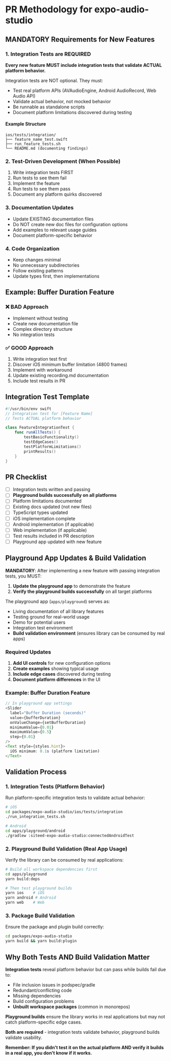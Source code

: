 # PR Methodology for expo-audio-studio

## MANDATORY Requirements for New Features

### 1. Integration Tests are REQUIRED

**Every new feature MUST include integration tests that validate ACTUAL platform behavior.**

Integration tests are NOT optional. They must:
- Test real platform APIs (AVAudioEngine, Android AudioRecord, Web Audio API)
- Validate actual behavior, not mocked behavior
- Be runnable as standalone scripts
- Document platform limitations discovered during testing

#### Example Structure
```
ios/tests/integration/
├── feature_name_test.swift
├── run_feature_tests.sh
└── README.md (documenting findings)
```

### 2. Test-Driven Development (When Possible)

1. Write integration tests FIRST
2. Run tests to see them fail
3. Implement the feature
4. Run tests to see them pass
5. Document any platform quirks discovered

### 3. Documentation Updates

- Update EXISTING documentation files
- Do NOT create new doc files for configuration options
- Add examples to relevant usage guides
- Document platform-specific behavior

### 4. Code Organization

- Keep changes minimal
- No unnecessary subdirectories
- Follow existing patterns
- Update types first, then implementations

## Example: Buffer Duration Feature

### ❌ BAD Approach
- Implement without testing
- Create new documentation file
- Complex directory structure
- No integration tests

### ✅ GOOD Approach
1. Write integration test first
2. Discover iOS minimum buffer limitation (4800 frames)
3. Implement with workaround
4. Update existing recording.md documentation
5. Include test results in PR

## Integration Test Template

```swift
#!/usr/bin/env swift
// Integration test for [Feature Name]
// Tests ACTUAL platform behavior

class FeatureIntegrationTest {
    func runAllTests() {
        testBasicFunctionality()
        testEdgeCases()
        testPlatformLimitations()
        printResults()
    }
}
```

## PR Checklist

- [ ] Integration tests written and passing
- [ ] **Playground builds successfully on all platforms**
- [ ] Platform limitations documented
- [ ] Existing docs updated (not new files)
- [ ] TypeScript types updated
- [ ] iOS implementation complete
- [ ] Android implementation (if applicable)
- [ ] Web implementation (if applicable)
- [ ] Test results included in PR description
- [ ] Playground app updated with new feature

## Playground App Updates & Build Validation

**MANDATORY**: After implementing a new feature with passing integration tests, you MUST:

1. **Update the playground app** to demonstrate the feature
2. **Verify the playground builds successfully** on all target platforms

The playground app (`apps/playground`) serves as:
- Living documentation of all library features
- Testing ground for real-world usage
- Demo for potential users
- Integration test environment
- **Build validation environment** (ensures library can be consumed by real apps)

### Required Updates

1. **Add UI controls** for new configuration options
2. **Create examples** showing typical usage
3. **Include edge cases** discovered during testing
4. **Document platform differences** in the UI

### Example: Buffer Duration Feature

```typescript
// In playground app settings
<Slider
  label="Buffer Duration (seconds)"
  value={bufferDuration}
  onValueChange={setBufferDuration}
  minimumValue={0.01}
  maximumValue={0.5}
  step={0.01}
/>
<Text style={styles.hint}>
  iOS minimum: 0.1s (platform limitation)
</Text>
```

## Validation Process

### 1. Integration Tests (Platform Behavior)
Run platform-specific integration tests to validate actual behavior:

```bash
# iOS
cd packages/expo-audio-studio/ios/tests/integration
./run_integration_tests.sh

# Android  
cd apps/playground/android
./gradlew :siteed-expo-audio-studio:connectedAndroidTest
```

### 2. Playground Build Validation (Real App Usage)
Verify the library can be consumed by real applications:

```bash
# Build all workspace dependencies first
cd apps/playground
yarn build:deps

# Then test playground builds
yarn ios    # iOS
yarn android # Android  
yarn web    # Web
```

### 3. Package Build Validation
Ensure the package and plugin build correctly:

```bash
cd packages/expo-audio-studio
yarn build && yarn build:plugin
```

## Why Both Tests AND Build Validation Matter

**Integration tests** reveal platform behavior but can pass while builds fail due to:
- File inclusion issues in podspec/gradle
- Redundant/conflicting code
- Missing dependencies
- Build configuration problems
- **Unbuilt workspace packages** (common in monorepos)

**Playground builds** ensure the library works in real applications but may not catch platform-specific edge cases.

**Both are required** - integration tests validate behavior, playground builds validate usability.

**Remember: If you didn't test it on the actual platform AND verify it builds in a real app, you don't know if it works.** 